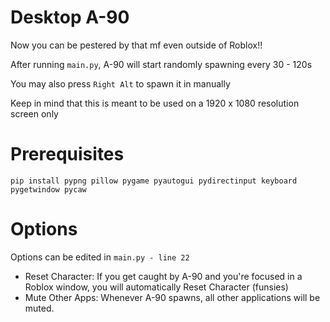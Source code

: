 # Desktop A-90
Now you can be pestered by that mf even outside of Roblox!!

After running `main.py`, A-90 will start randomly spawning every 30 - 120s

You may also press `Right Alt` to spawn it in manually

Keep in mind that this is meant to be used on a 1920 x 1080 resolution screen only

# Prerequisites
`pip install pypng pillow pygame pyautogui pydirectinput keyboard pygetwindow pycaw`

# Options
Options can be edited in `main.py - line 22`

- Reset Character: If you get caught by A-90 and you're focused in a Roblox window, you will automatically Reset Character (funsies)
- Mute Other Apps: Whenever A-90 spawns, all other applications will be muted.
